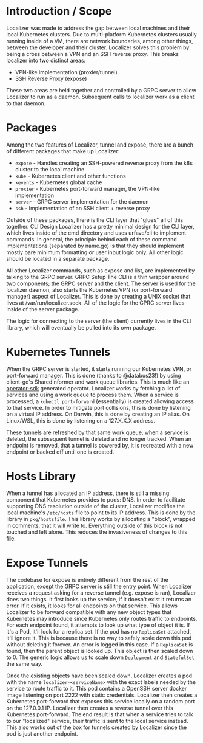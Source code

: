 # Introduction / Scope

Localizer was made to address the gap between local machines and their local Kubernetes clusters. Due to multi-platform Kubernetes clusters usually running inside of a VM, there are network boundaries, among other things, between the developer and their cluster. Localizer solves this problem by being a cross between a VPN and an SSH reverse proxy. This breaks localizer into two distinct areas:

 * VPN-like implementation (proxier/tunnel)
 * SSH Reverse Proxy (expose)

These two areas are held together and controlled by a GRPC server to allow Localizer to run as a daemon. Subsequent calls to localizer work as a client to that daemon.

# Packages

Among the two features of Localizer, tunnel and expose, there are a bunch of different packages that make up Localizer:

 * `expose` - Handles creating an SSH-powered reverse proxy from the k8s cluster to the local machine
 * `kube` - Kubernetes client and other functions
 * `kevents` - Kubernetes global cache
 * `proxier` - Kubernetes port-forward manager, the VPN-like implementation 
 * `server` - GRPC server implementation for the daemon
 * `ssh` - Implementation of an SSH client + reverse proxy

Outside of these packages, there is the CLI layer that "glues" all of this together.
CLI Design
Localizer has a pretty minimal design for the CLI layer, which lives inside of the cmd directory and uses urfave/cli to implement commands. In general, the principle behind each of these command implementations (separated by name.go) is that they should implement mostly bare minimum formatting or user input logic only. All other logic should be located in a separate package.

All other Localizer commands, such as expose and list, are implemented by talking to the GRPC server.
GRPC Setup
The CLI is a thin wrapper around two components; the GRPC server and the client. The server is used for the localizer daemon, also starts the Kubernetes VPN (or port-forward manager) aspect of Localizer. This is done by creating a UNIX socket that lives at /var/run/localizer.sock. All of the logic for the GPRC server lives inside of the server package.

The logic for connecting to the server (the client) currently lives in the CLI library, which will eventually be pulled into its own package.

# Kubernetes Tunnels

When the GRPC server is started, it starts running our Kubernetes VPN, or port-forward manager. This is done (thanks to @databus23!) by using client-go's SharedInformer and work queue libraries. This is much like an [operator-sdk](https://github.com/operator-framework/operator-sdk) generated operator. Localizer works by fetching a list of services and using a work queue to process them. When a service is processed, a `kubectl port-forward` (essentially) is created allowing access to that service. In order to mitigate port collisions, this is done by listening on a virtual IP address. On Darwin, this is done by creating an IP alias. On Linux/WSL, this is done by listening on a 127.X.X.X address.

These tunnels are refreshed by that same work queue, when a service is deleted, the subsequent tunnel is deleted and no longer tracked. When an endpoint is removed, that a tunnel is powered by, it is recreated with a new endpoint or backed off until one is created.

# Hosts Library

When a tunnel has allocated an IP address, there is still a missing component that Kubernetes provides to pods: DNS. In order to facilitate supporting DNS resolution outside of the cluster, Localizer modifies the local machine's `/etc/hosts` file to point to its IP address. This is done by the library in `pkg/hostsfile`. This library works by allocating a "block", wrapped in comments, that it will write to. Everything outside of this block is not touched and left alone. This reduces the invasiveness of changes to this file.

# Expose Tunnels

The codebase for expose is entirely different from the rest of the application, except the GRPC server is still the entry point. When Localizer receives a request asking for a reverse tunnel (e.g. expose is ran), Localizer does two things. It first looks up the service, if it doesn't exist it returns an error. If it exists, it looks for all endpoints on that service. This allows Localizer to be forward compatible with any new object types that Kubernetes may introduce since Kubernetes only routes traffic to endpoints. For each endpoint found, it attempts to look up what type of object it is. If it's a Pod, it'll look for a replica set. If the pod has no `ReplicaSet` attached, it'll ignore it. This is because there is no way to safely scale down this pod without deleting it forever. An error is logged in this case. If a `ReplicaSet` is found, then the parent object is looked up. This object is then scaled down to 0. The generic logic allows us to scale down `Deployment` and `StatefulSet` the same way.

Once the existing objects have been scaled down, Localizer creates a pod with the name `localizer-<serviceName>` with the exact labels needed by the service to route traffic to it. This pod contains a OpenSSH server docker image listening on port 2222 with static credentials. Localizer then creates a Kubernetes port-forward that exposes this service locally on a random port on the 127.0.0.1 IP. Localizer then creates a reverse tunnel over this Kubernetes port-forward. The end result is that when a service tries to talk to our "localized" service, their traffic is sent to the local service instead. This also works out of the box for tunnels created by Localizer since the pod is just another endpoint.
